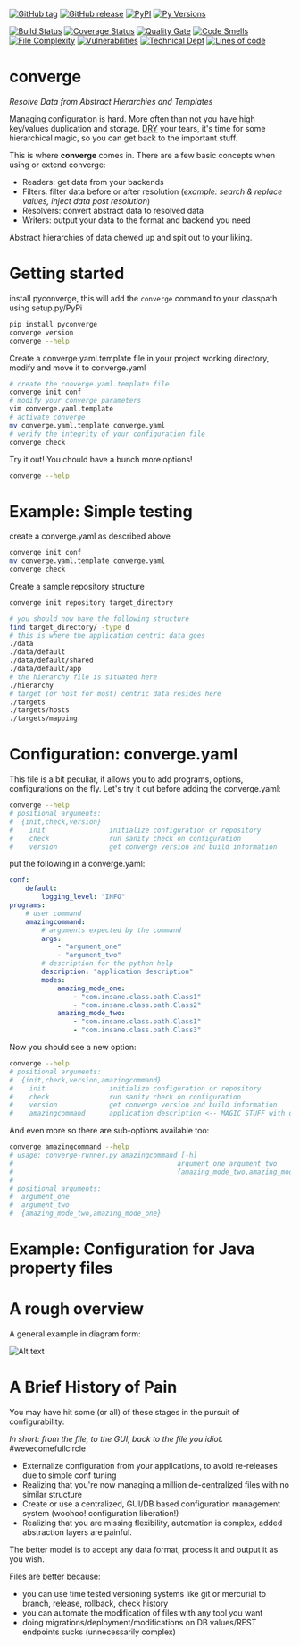 [![GitHub tag](https://img.shields.io/github/tag/drewboswell/converge.svg)]()
[![GitHub release](https://img.shields.io/github/release/drewboswell/converge.svg)]()
[![PyPI](https://img.shields.io/pypi/v/pyconverge.svg)](https://pypi.python.org/pypi/pyconverge/)
[![Py Versions](https://img.shields.io/pypi/pyversions/pyconverge.svg)](https://pypi.python.org/pypi/pyconverge/)

[![Build Status](https://travis-ci.org/drewboswell/converge.svg?branch=master)](https://travis-ci.org/drewboswell/converge)
[![Coverage Status](https://coveralls.io/repos/github/drewboswell/converge/badge.svg?branch=master)](https://coveralls.io/github/drewboswell/converge?branch=master)
[![Quality Gate](https://sonarqube.com/api/badges/gate?key=drewboswell_converge)](https://sonarqube.com/dashboard/index/drewboswell_converge)
[![Code Smells](https://sonarqube.com/api/badges/measure?key=drewboswell_converge&metric=code_smells)](https://sonarqube.com/dashboard/index/drewboswell_converge)
[![File Complexity](https://sonarqube.com/api/badges/measure?key=drewboswell_converge&metric=file_complexity)](https://sonarqube.com/dashboard/index/drewboswell_converge)
[![Vulnerabilities](https://sonarqube.com/api/badges/measure?key=drewboswell_converge&metric=vulnerabilities)](https://sonarqube.com/dashboard/index/drewboswell_converge)
[![Technical Dept](https://sonarqube.com/api/badges/measure?key=drewboswell_converge&metric=sqale_debt_ratio)](https://sonarqube.com/dashboard/index/drewboswell_converge)
[![Lines of code](https://sonarqube.com/api/badges/measure?key=drewboswell_converge&metric=ncloc)](https://sonarqube.com/dashboard/index/drewboswell_converge)


# converge
*Resolve Data from Abstract Hierarchies and Templates*

Managing configuration is hard. More often than not you have high key/values duplication and storage. [DRY](https://en.wikipedia.org/wiki/Don't_repeat_yourself) your tears, it's time for some hierarchical magic, so you can get back to the important stuff.

This is where **converge** comes in. There are a few basic concepts when using or extend converge: 
* Readers: get data from your backends
* Filters: filter data before or after resolution (*example: search & replace values, inject data post resolution*)
* Resolvers: convert abstract data to resolved data
* Writers: output your data to the format and backend you need

Abstract hierarchies of data chewed up and spit out to your liking.

# Getting started
install pyconverge, this will add the `converge` command to your classpath using setup.py/PyPi
```bash
pip install pyconverge
converge version
converge --help
```

Create a converge.yaml.template file in your project working directory, modify and move it to converge.yaml 
```bash
# create the converge.yaml.template file
converge init conf
# modify your converge parameters
vim converge.yaml.template
# activate converge
mv converge.yaml.template converge.yaml
# verify the integrity of your configuration file
converge check
```

Try it out! You chould have a bunch more options!
```bash
converge --help
```

# Example: Simple testing
create a converge.yaml as described above
```bash
converge init conf
mv converge.yaml.template converge.yaml
converge check
```
Create a sample repository structure
```bash
converge init repository target_directory

# you should now have the following structure
find target_directory/ -type d
# this is where the application centric data goes
./data
./data/default
./data/default/shared
./data/default/app
# the hierarchy file is situated here
./hierarchy
# target (or host for most) centric data resides here
./targets
./targets/hosts
./targets/mapping
```

# Configuration: converge.yaml
This file is a bit peculiar, it allows you to add programs, options, configurations on the fly. Let's try it out
before adding the converge.yaml:
```bash
converge --help
# positional arguments:
#  {init,check,version}
#    init                initialize configuration or repository
#    check               run sanity check on configuration
#    version             get converge version and build information
```

put the following in a converge.yaml:
```yaml
conf:
    default:
        logging_level: "INFO"
programs:
    # user command
    amazingcommand:
        # arguments expected by the command
        args:
            - "argument_one"
            - "argument_two"
        # description for the python help
        description: "application description"
        modes:
            amazing_mode_one:
                - "com.insane.class.path.Class1"
                - "com.insane.class.path.Class2"
            amazing_mode_two:
                - "com.insane.class.path.Class1"
                - "com.insane.class.path.Class3"
```

Now you should see a new option:
```bash
converge --help
# positional arguments:
#  {init,check,version,amazingcommand}
#    init                initialize configuration or repository
#    check               run sanity check on configuration
#    version             get converge version and build information
#    amazingcommand      application description <-- MAGIC STUFF with description!!
```

And even more so there are sub-options available too:
```bash
converge amazingcommand --help
# usage: converge-runner.py amazingcommand [-h]
#                                         argument_one argument_two
#                                         {amazing_mode_two,amazing_mode_one}
#
# positional arguments:
#  argument_one
#  argument_two
#  {amazing_mode_two,amazing_mode_one}

```

# Example: Configuration for Java property files

# A rough overview

A general example in diagram form:

![Alt text](docs/converge-diagram.png "Converge Overview")

# A Brief History of Pain
You may have hit some (or all) of these stages in the pursuit of configurability:

*In short: from the file, to the GUI, back to the file you idiot.* #wevecomefullcircle
* Externalize configuration from your applications, to avoid re-releases due to simple conf tuning
* Realizing that you're now managing a million de-centralized files with no similar structure
* Create or use a centralized, GUI/DB based configuration management system (woohoo! configuration liberation!)
* Realizing that you are missing flexibility, automation is complex, added abstraction layers are painful. 

The better model is to accept any data format, process it and output it as you wish.

Files are better because:
* you can use time tested versioning systems like git or mercurial to branch, release, rollback, check history
* you can automate the modification of files with any tool you want
* doing migrations/deployment/modifications on DB values/REST endpoints sucks (unnecessarily complex)
